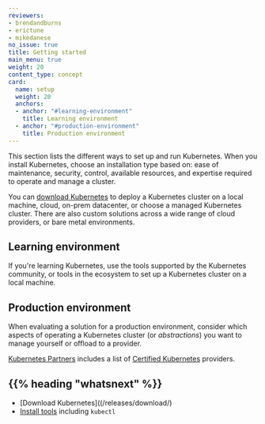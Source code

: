 ```yaml
---
reviewers:
- brendandburns
- erictune
- mikedanese
no_issue: true
title: Getting started
main_menu: true
weight: 20
content_type: concept
card:
  name: setup
  weight: 20
  anchors:
  - anchor: "#learning-environment"
    title: Learning environment
  - anchor: "#production-environment"
    title: Production environment  
---
```


<!-- overview -->

This section lists the different ways to set up and run Kubernetes.
When you install Kubernetes, choose an installation type based on: ease of maintenance, security,
control, available resources, and expertise required to operate and manage a cluster.

You can [download Kubernetes](/releases/download/) to deploy a Kubernetes cluster
on a local machine, cloud, on-prem datacenter, or choose a managed Kubernetes
cluster. There are also custom solutions across a wide range of cloud providers,
or bare metal environments.

<!-- body -->

## Learning environment

If you're learning Kubernetes, use the tools supported by the Kubernetes community, or tools in the ecosystem to set up a Kubernetes cluster on a local machine.

## Production environment

When evaluating a solution for a production environment, consider which aspects of operating a Kubernetes cluster (or _abstractions_) you want to manage yourself or offload to a provider.

[Kubernetes Partners](https://kubernetes.io/partners/#conformance) includes a list of [Certified Kubernetes](https://github.com/cncf/k8s-conformance/#certified-kubernetes) providers.

## {{% heading "whatsnext" %}}

- [Download Kubernetes]((/releases/download/)
- [Install tools](/docs/tasks/tools/) including `kubectl`
